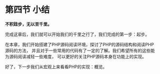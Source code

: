 # 第四节 小结

**不积跬步，无以至千里。**

完成这章后，我们就可以开始我们的千里之行了，我们完成的第一步：起步。

在本章，我们开始搭建了PHP源码阅读环境，探讨了PHP的源码结构和阅读PHP源码的方法，
并且对于一些常用的代码有了一定的了解。我们希望所有的这些能为源码阅读减轻一些难度，
可以更好的关注PHP源码本身在功能上的实现。

好了，下一步我们从宏观上来看看PHP的实现：概览。
